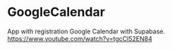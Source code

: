 # GoogleCalendar
App with registration Google Calendar with Supabase. https://www.youtube.com/watch?v=tgcCl52EN84
